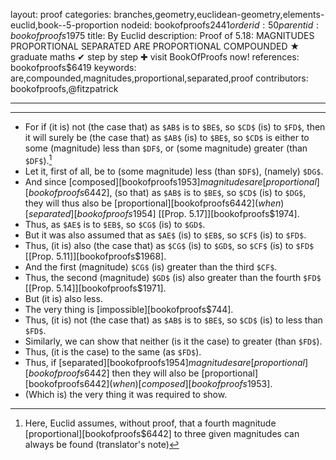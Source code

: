 layout: proof
categories: branches,geometry,euclidean-geometry,elements-euclid,book--5-proportion
nodeid: bookofproofs$2441
orderid: 50
parentid: bookofproofs$1975
title: By Euclid
description:  Proof of 5.18: MAGNITUDES PROPORTIONAL SEPARATED ARE PROPORTIONAL COMPOUNDED &#9733; graduate maths &#10004; step by step &#10010; visit BookOfProofs now!
references: bookofproofs$6419
keywords: are,compounded,magnitudes,proportional,separated,proof
contributors: bookofproofs,@fitzpatrick

---


---



* For if (it is) not (the case that) as `$AB$` is to `$BE$`, so `$CD$` (is) to `$FD$`, then it will surely be (the case that) as `$AB$` (is) to `$BE$`, so `$CD$` is either to some (magnitude) less than `$DF$`, or (some magnitude) greater (than `$DF$`).[^1]
* Let it, first of all, be to (some magnitude) less (than `$DF$`), (namely) `$DG$`.
* And since [composed][bookofproofs$1953] magnitudes are [proportional][bookofproofs$6442], (so that) as `$AB$` is to `$BE$`, so `$CD$` (is) to `$DG$`, they will thus also be [proportional][bookofproofs$6442] (when) [separated][bookofproofs$1954] [[Prop. 5.17]][bookofproofs$1974].
* Thus, as `$AE$` is to `$EB$`, so `$CG$` (is) to `$GD$`.
* But it was also assumed that as `$AE$` (is) to `$EB$`, so `$CF$` (is) to `$FD$`.
* Thus, (it is) also (the case that) as `$CG$` (is) to `$GD$`, so `$CF$` (is) to `$FD$` [[Prop. 5.11]][bookofproofs$1968].
* And the first (magnitude) `$CG$` (is) greater than the third `$CF$`.
* Thus, the second (magnitude) `$GD$` (is) also greater than the fourth `$FD$` [[Prop. 5.14]][bookofproofs$1971].
* But (it is) also less.
* The very thing is [impossible][bookofproofs$744].
* Thus, (it is) not (the case that) as `$AB$` is to `$BE$`, so `$CD$` (is) to less than `$FD$`.
* Similarly, we can show that neither (is it the case) to greater (than `$FD$`).
* Thus, (it is the case) to the same (as `$FD$`).
* Thus, if [separated][bookofproofs$1954] magnitudes are [proportional][bookofproofs$6442] then they will also be [proportional][bookofproofs$6442] (when) [composed][bookofproofs$1953].
* (Which is) the very thing it was required to show.

[^1]: Here, Euclid assumes, without proof, that a fourth magnitude [proportional][bookofproofs$6442] to three given magnitudes can always be found (translator's note)
